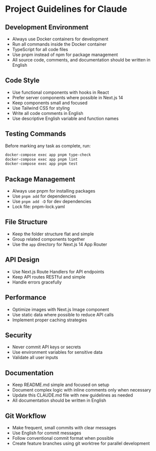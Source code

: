 # Project Guidelines for Claude

## Development Environment

- Always use Docker containers for development
- Run all commands inside the Docker container
- TypeScript for all code files
- Use pnpm instead of npm for package management
- All source code, comments, and documentation should be written in English

## Code Style

- Use functional components with hooks in React
- Prefer server components where possible in Next.js 14
- Keep components small and focused
- Use Tailwind CSS for styling
- Write all code comments in English
- Use descriptive English variable and function names

## Testing Commands

Before marking any task as complete, run:

```bash
docker-compose exec app pnpm type-check
docker-compose exec app pnpm lint
docker-compose exec app pnpm test
```

## Package Management

- Always use pnpm for installing packages
- Use `pnpm add` for dependencies
- Use `pnpm add -D` for dev dependencies
- Lock file: pnpm-lock.yaml

## File Structure

- Keep the folder structure flat and simple
- Group related components together
- Use the `app` directory for Next.js 14 App Router

## API Design

- Use Next.js Route Handlers for API endpoints
- Keep API routes RESTful and simple
- Handle errors gracefully

## Performance

- Optimize images with Next.js Image component
- Use static data where possible to reduce API calls
- Implement proper caching strategies

## Security

- Never commit API keys or secrets
- Use environment variables for sensitive data
- Validate all user inputs

## Documentation

- Keep README.md simple and focused on setup
- Document complex logic with inline comments only when necessary
- Update this CLAUDE.md file with new guidelines as needed
- All documentation should be written in English

## Git Workflow

- Make frequent, small commits with clear messages
- Use English for commit messages
- Follow conventional commit format when possible
- Create feature branches using git worktree for parallel development

